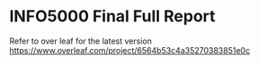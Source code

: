 # INFO5000 Final Full Report

Refer to over leaf for the latest version
https://www.overleaf.com/project/6564b53c4a35270383851e0c

